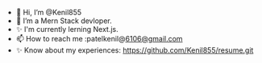 - 👋 Hi, I’m @Kenil855
- 🌱 I’m a Mern Stack devloper.
- ✨ I'm currently lerning Next.js. 
- 📫 How to reach me :patelkenil@6106@gmail.com
- ✨ Know about my experiences:  https://github.com/Kenil855/resume.git
<!---
Kenil855/Kenil855 is a ✨ special ✨ repository because its `README.md` (this file) appears on your GitHub profile.
You can click the Preview link to take a look at your changes.
--->
